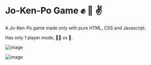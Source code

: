 # Jo-Ken-Po Game ✊ 🤚 ✌️
A Jo-Ken-Po game made only with pure HTML, CSS and Javascript.

Has only 1 player mode, 👨‍🦲 vs 🤖.

![image](https://user-images.githubusercontent.com/107167711/201004136-d47396fc-082d-4c00-954c-c91e12cd9603.png)

![image](https://user-images.githubusercontent.com/107167711/201004509-be207d68-de89-40df-98f2-53c757840d66.png)
